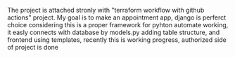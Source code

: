 The project is attached stronly with "terraform workflow with github actions" project. My goal is to make an appointment app, django is perferct choice considering this is a proper framework for pyhton automate working, it easly connects with database by models.py adding table structure, and frontend using templates, recently this is working progress, authorized side of project is done
